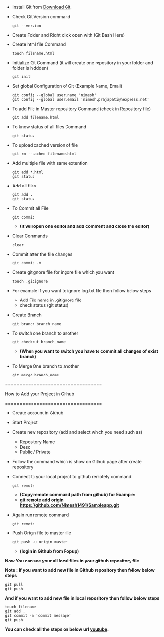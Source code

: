 -	Install Git from [Download Git](https://git-scm.com/download/win).

-	Check Git Version command
	```
	git --version
	```
-	Create Folder and Right click open with (Git Bash Here)

-	Create html file Command
	```
	touch filename.html
	```

-	Initialize Git Command (it will create one repository in your folder and folder is hiddden)
	```
	git init
	```

-	Set global Configuration of Git (Example Name, Email)
	```
	git config --global user.name 'nimesh'
	git config --global user.email 'nimesh.prajapati@hexpress.net'
	```

-	To add File in Master repository Command (check in Repository file)
	```
	git add filename.html
	```

-	To know status of all files Command
	```
	git status
	```

-	To upload cached version of file
	```
	git rm --cached filename.html
	```

-	Add multiple file with same extention
	```
	git add *.html
	git status
	```
	
-	Add all files
	```
	git add .
	git status
	```

-	To Commit all File
	```
	git commit
	```
	-	**(It will open one editor and add comment and close the editor)**
	
-	Clear Commands
	```
	clear
	```

-	Commit after the file changes
	```
	git commit -m
	```
	
-	Create gitignore file for ingore file which you want
	```
	touch .gitignore
	```
	
-	For example if you want to ignore log.txt file then follow below steps
	-	Add File name in .gitignore file
	-	check status (git status)

-	Create Branch
	```
	git branch branch_name
	```
	
-	To switch one branch to another
	```
	git checkout branch_name
	```
	-	**(When you want to switch you have to commit all changes of exist branch)**

-	To Merge One branch to another
	```
	git merge branch_name
	```


==================================

How to Add your Project in Github

==================================

-	Create account in Github
-	Start Project
-	Create new repository (add and select which you need such as)
	-	Repository Name
	-	Desc
	-	Public / Private
-	Follow the command which is show on Github page after create repository

-	Connect to your local project to github remotely command
	```
	git remote
	```
	-	**(Copy remote command path from github) for Example:**
	-	**git remote add origin https://github.com/Nimesh1491/Sampleapp.git**
	
-	Again run remote command
	```
	git remote
	```
	
-	Push Origin file to master file
	```
	git push -u origin master
	```
	-	**(login in Github from Popup)**

**Now You can see your all local files in your github repository file**

**Note :  If you want to add new file in Github repository then follow below steps**
```
git pull
git push
```

**And if you want to add new file in local repository then follow below steps**
```
touch filename
git add .
git commit -m 'commit message'
git push
```

**You can check all the steps on below url [youtube](https://www.youtube.com/watch?v=SWYqp7iY_Tc).**